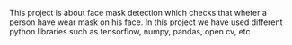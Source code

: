 This project is about face mask detection which checks that wheter a person have wear mask on his face.
In this project we have used different python libraries such as tensorflow, numpy, pandas, open cv, etc
